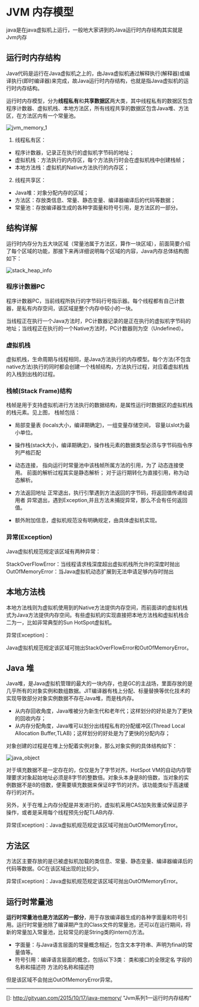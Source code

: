 # JVM 内存模型

java是在java虚拟机上运行，一般地大家讲到的Java运行时内存结构其实就是Jvm内存

## 运行时内存结构

Java代码是运行在Java虚拟机之上的，由Java虚拟机通过解释执行(解释器)或编译执行(即时编译器)来完成，故Java运行时内存结构，也就是指Java虚拟机的运行时内存结构。

运行时内存模型，分为**线程私有**和**共享数据区**两大类，其中线程私有的数据区包含程序计数器、虚拟机栈、本地方法区，所有线程共享的数据区包含Java堆、方法区，在方法区内有一个常量池。

![jvm_memory_1](http://gityuan.com/images/jvm/jvm_memory_1.png)

1. 线程私有区：

- 程序计数器，记录正在执行的虚拟机字节码的地址；
- 虚拟机栈：方法执行的内存区，每个方法执行时会在虚拟机栈中创建栈帧；
- 本地方法栈：虚拟机的Native方法执行的内存区；

2. 线程共享区：
- Java堆：对象分配内存的区域；
- 方法区：存放类信息、常量、静态变量、编译器编译后的代码等数据；
- 常量池：存放编译器生成的各种字面量和符号引用，是方法区的一部分。

## 结构详解

运行时内存分为五大块区域（常量池属于方法区，算作一块区域），前面简要介绍了每个区域的功能，那接下来再详细说明每个区域的内容，Java内存总体结构图如下：

![stack_heap_info](http://gityuan.com/images/jvm/stack_heap_info.png)

### 程序计数器PC

程序计数器PC，当前线程所执行的字节码行号指示器。每个线程都有自己计数器，是私有内存空间，该区域是整个内存中较小的一块。

当线程正在执行一个Java方法时，PC计数器记录的是正在执行的虚拟机字节码的地址；当线程正在执行的一个Native方法时，PC计数器则为空（Undefined）。

### 虚拟机栈

虚拟机栈，生命周期与线程相同，是Java方法执行的内存模型。每个方法(不包含native方法)执行的同时都会创建一个栈帧结构，方法执行过程，对应着虚拟机栈的入栈到出栈的过程。

### 栈帧(Stack Frame)结构

栈帧是用于支持虚拟机进行方法执行的数据结构，是属性运行时数据区的虚拟机栈的栈元素。见上图， 栈帧包括：

- 局部变量表 (locals大小，编译期确定)，一组变量存储空间， 容量以slot为最小单位。

- 操作栈(stack大小，编译期确定)，操作栈元素的数据类型必须与字节码指令序列严格匹配

- 动态连接， 指向运行时常量池中该栈帧所属方法的引用，为了 动态连接使用。
  前面的解析过程其实是静态解析；
  对于运行期转化为直接引用，称为动态解析。

- 方法返回地址
  正常退出，执行引擎遇到方法返回的字节码，将返回值传递给调用者
  异常退出，遇到Exception,并且方法未捕捉异常，那么不会有任何返回值。

- 额外附加信息，虚拟机规范没有明确规定，由具体虚拟机实现。

### 异常(Exception)

Java虚拟机规范规定该区域有两种异常：

StackOverFlowError：当线程请求栈深度超出虚拟机栈所允许的深度时抛出
OutOfMemoryError：当Java虚拟机动态扩展到无法申请足够内存时抛出

## 本地方法栈

本地方法栈则为虚拟机使用到的Native方法提供内存空间，而前面讲的虚拟机栈式为Java方法提供内存空间。有些虚拟机的实现直接把本地方法栈和虚拟机栈合二为一，比如非常典型的Sun HotSpot虚拟机。

异常(Exception)：

Java虚拟机规范规定该区域可抛出StackOverFlowError和OutOfMemoryError。

## Java 堆

Java堆，是Java虚拟机管理的最大的一块内存，也是GC的主战场，里面存放的是几乎所有的对象实例和数组数据。JIT编译器有栈上分配、标量替换等优化技术的实现导致部分对象实例数据不存在Java堆，而是栈内存。

- 从内存回收角度，Java堆被分为新生代和老年代；这样划分的好处是为了更快的回收内存；
- 从内存分配角度，Java堆可以划分出线程私有的分配缓冲区(Thread Local Allocation Buffer,TLAB)；这样划分的好处是为了更快的分配内存；

对象创建的过程是在堆上分配着实例对象，那么对象实例的具体结构如下：

![java_object](http://gityuan.com/images/jvm/java_object.png)

对于填充数据不是一定存在的，仅仅是为了字节对齐。HotSpot VM的自动内存管理要求对象起始地址必须是8字节的整数倍。对象头本身是8的倍数，当对象的实例数据不是8的倍数，便需要填充数据来保证8字节的对齐。该功能类似于高速缓存行的对齐。

另外，关于在堆上内存分配是并发进行的，虚拟机采用CAS加失败重试保证原子操作，或者是采用每个线程预先分配TLAB内存.

异常(Exception)：Java虚拟机规范规定该区域可抛出OutOfMemoryError。

## 方法区

方法区主要存放的是已被虚拟机加载的类信息、常量、静态变量、编译器编译后的代码等数据。GC在该区域出现的比较少。

异常(Exception)：Java虚拟机规范规定该区域可抛出OutOfMemoryError。

## 运行时常量池

**运行时常量池也是方法区的一部分**，用于存放编译器生成的各种字面量和符号引用。运行时常量池除了编译期产生的Class文件的常量池，还可以在运行期间，将新的常量加入常量池，比较常见的是String类的intern()方法。

- 字面量：与Java语言层面的常量概念相近，包含文本字符串、声明为final的常量值等。
- 符号引用：编译语言层面的概念，包括以下3类：
  类和接口的全限定名
  字段的名称和描述符
  方法的名称和描述符

但是该区域不会抛出OutOfMemoryError异常。



------

[]: http://gityuan.com/2015/10/17/java-memory/	"Jvm系列1—运行时内存结构"


